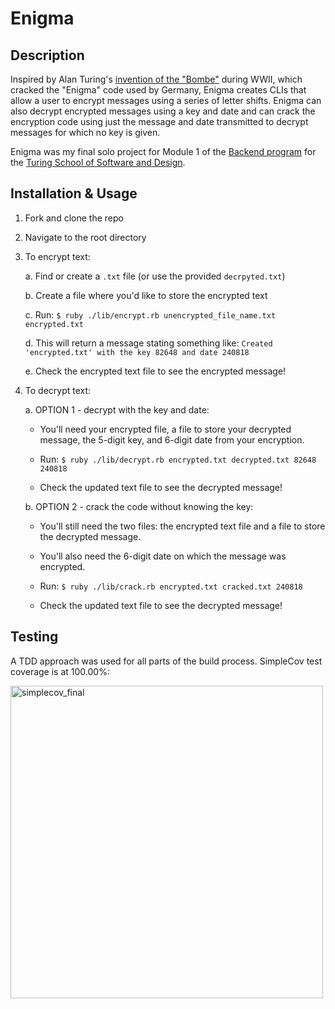 # Enigma

## Description

Inspired by Alan Turing's [invention of the "Bombe"](https://www.iwm.org.uk/history/how-alan-turing-cracked-the-enigma-code) during WWII, which cracked the "Enigma" code used by Germany, Enigma creates CLIs that allow a user to encrypt messages using a series of letter shifts. Enigma can also decrypt encrypted messages using a key and date and can crack the encryption code using just the message and date transmitted to decrypt messages for which no key is given.

Enigma was my final solo project for Module 1 of the [Backend program](https://backend.turing.edu/) for the [Turing School of Software and Design](https://turing.edu/).

## Installation & Usage

1. Fork and clone the repo
2. Navigate to the root directory
4. To encrypt text:

    a. Find or create a `.txt` file (or use the provided `decrpyted.txt`)
    
    b. Create a file where you'd like to store the encrypted text
    
    c. Run: `$ ruby ./lib/encrypt.rb unencrypted_file_name.txt encrypted.txt`
    
    d. This will return a message stating something like: `Created 'encrypted.txt' with the key 82648 and date 240818`
    
    e. Check the encrypted text file to see the encrypted message!
    
5. To decrypt text:

    a. OPTION 1 - decrypt with the key and date:
    
    
      * You'll need your encrypted file, a file to store your decrypted message, the 5-digit key, and 6-digit date from your encryption.

      * Run: `$ ruby ./lib/decrypt.rb encrypted.txt decrypted.txt 82648 240818`

      * Check the updated text file to see the decrypted message!
      
        
    b. OPTION 2 - crack the code without knowing the key:
    
    
      * You'll still need the two files: the encrypted text file and a file to store the decrypted message.

      * You'll also need the 6-digit date on which the message was encrypted.

      * Run: `$ ruby ./lib/crack.rb encrypted.txt cracked.txt 240818`

      * Check the updated text file to see the decrypted message!

## Testing

A TDD approach was used for all parts of the build process. SimpleCov test coverage is at 100.00%:

<img width="500" alt="simplecov_final" src="https://user-images.githubusercontent.com/26797256/116156591-ed3f5780-a6a8-11eb-9d64-7631c5063663.png">
